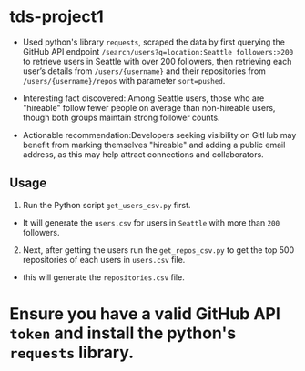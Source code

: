 # tds-project1
- Used python's library `requests`, scraped the data by first querying the GitHub API endpoint `/search/users?q=location:Seattle followers:>200` to retrieve users in Seattle with over 200 followers, then retrieving each user’s details from `/users/{username}` and their repositories from `/users/{username}/repos` with parameter `sort=pushed`.

- Interesting fact discovered: Among Seattle users, those who are "hireable" follow fewer people on average than non-hireable users, though both groups maintain strong follower counts.

- Actionable recommendation:Developers seeking visibility on GitHub may benefit from marking themselves "hireable" and adding a public email address, as this may help attract connections and collaborators.
  
## Usage

1. Run the Python script `get_users_csv.py` first.
- It will generate the `users.csv` for users in `Seattle` with more than `200` followers.

2. Next, after getting the users run the `get_repos_csv.py` to get the top 500 repositories of each users in `users.csv` file.
- this will generate the `repositories.csv` file.

# Ensure you have a valid GitHub API `token` and install the python's `requests` library.
